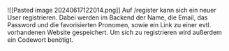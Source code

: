 ![[Pasted image 20240617122014.png]]
Auf /register kann sich ein neuer User registrieren. Dabei werden im Backend der Name, die Email, das Password und die favorisierten Pronomen, sowie ein Link zu einer evtl. vorhandenen Website gespeichert. Um sich zu registrieren wird außerdem ein Codewort benötigt. 